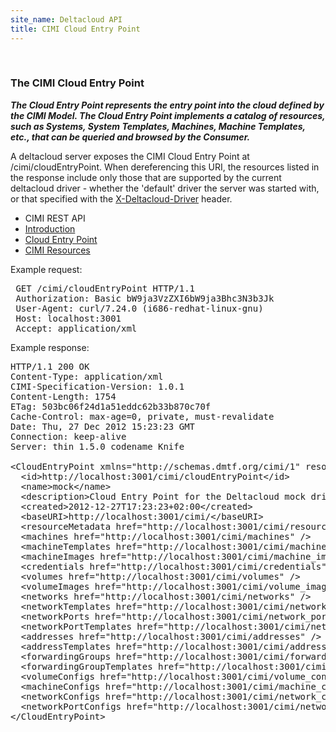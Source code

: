 ```yaml
---
site_name: Deltacloud API
title: CIMI Cloud Entry Point
---
```


<br/>

<div class="row">
  <div class="span9">

<h3 id="cimi-entry-point">The CIMI Cloud Entry Point</h3>

<p>
<strong><em>The Cloud Entry Point represents the entry point into the cloud defined by the CIMI Model. The Cloud
Entry Point implements a catalog of resources, such as Systems, System Templates, Machines, Machine
Templates, etc., that can be queried and browsed by the Consumer.</em></strong>
</p>
<p>
A deltacloud server exposes the CIMI Cloud Entry Point at /cimi/cloudEntryPoint. When dereferencing this URI, the resources listed in the response include only those that are supported by the current deltacloud driver - whether the 'default' driver the server was started with, or that specified with the <a href="/drivers.html">X-Deltacloud-Driver</a> header.
</p>

 </div>

  <div class="span3">

<ul class="nav nav-list well">
  <li class="nav-header">
    CIMI REST API
  </li>
  <li><a href="/cimi-rest.html">Introduction</a></li>
  <li class="active"><a href="/cimi-rest-entry-point.html">Cloud Entry Point</a></li>
  <li><a href="/cimi-rest-collections.html">CIMI Resources</a></li>
</ul>

  </div>

</div>

<p>
Example request:
</p>
<pre>
 GET /cimi/cloudEntryPoint HTTP/1.1
 Authorization: Basic bW9ja3VzZXI6bW9ja3Bhc3N3b3Jk
 User-Agent: curl/7.24.0 (i686-redhat-linux-gnu)
 Host: localhost:3001
 Accept: application/xml
</pre>

<p>
Example response:
</p>

<pre>
HTTP/1.1 200 OK
Content-Type: application/xml
CIMI-Specification-Version: 1.0.1
Content-Length: 1754
ETag: 503bc06f24d1a51eddc62b33b870c70f
Cache-Control: max-age=0, private, must-revalidate
Date: Thu, 27 Dec 2012 15:23:23 GMT
Connection: keep-alive
Server: thin 1.5.0 codename Knife

&lt;CloudEntryPoint xmlns="http://schemas.dmtf.org/cimi/1" resourceURI="http://schemas.dmtf.org/cimi/1/CloudEntryPoint"&gt;
  &lt;id&gt;http://localhost:3001/cimi/cloudEntryPoint&lt;/id&gt;
  &lt;name&gt;mock&lt;/name&gt;
  &lt;description&gt;Cloud Entry Point for the Deltacloud mock driver&lt;/description&gt;
  &lt;created&gt;2012-12-27T17:23:23+02:00&lt;/created&gt;
  &lt;baseURI&gt;http://localhost:3001/cimi/&lt;/baseURI&gt;
  &lt;resourceMetadata href="http://localhost:3001/cimi/resource_metadata" /&gt;
  &lt;machines href="http://localhost:3001/cimi/machines" /&gt;
  &lt;machineTemplates href="http://localhost:3001/cimi/machine_templates" /&gt;
  &lt;machineImages href="http://localhost:3001/cimi/machine_images" /&gt;
  &lt;credentials href="http://localhost:3001/cimi/credentials" /&gt;
  &lt;volumes href="http://localhost:3001/cimi/volumes" /&gt;
  &lt;volumeImages href="http://localhost:3001/cimi/volume_images" /&gt;
  &lt;networks href="http://localhost:3001/cimi/networks" /&gt;
  &lt;networkTemplates href="http://localhost:3001/cimi/network_templates" /&gt;
  &lt;networkPorts href="http://localhost:3001/cimi/network_ports" /&gt;
  &lt;networkPortTemplates href="http://localhost:3001/cimi/network_port_templates" /&gt;
  &lt;addresses href="http://localhost:3001/cimi/addresses" /&gt;
  &lt;addressTemplates href="http://localhost:3001/cimi/address_templates" /&gt;
  &lt;forwardingGroups href="http://localhost:3001/cimi/forwarding_groups" /&gt;
  &lt;forwardingGroupTemplates href="http://localhost:3001/cimi/forwarding_group_templates" /&gt;
  &lt;volumeConfigs href="http://localhost:3001/cimi/volume_configurations" /&gt;
  &lt;machineConfigs href="http://localhost:3001/cimi/machine_configurations" /&gt;
  &lt;networkConfigs href="http://localhost:3001/cimi/network_configurations" /&gt;
  &lt;networkPortConfigs href="http://localhost:3001/cimi/network_port_configurations" /&gt;
&lt;/CloudEntryPoint&gt;
</pre>
